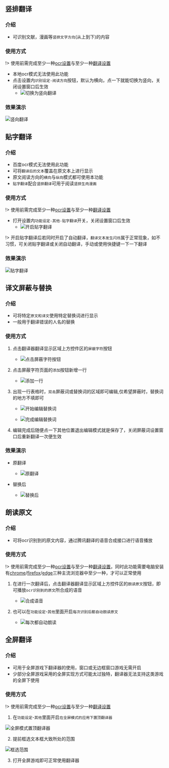 ## 竖排翻译

### 介绍
- 可识别文献，漫画等`竖排文字方向`(从上到下)的内容

### 使用方式
!> 使用前需完成至少一种[ocr设置](/4.0/basic/ocr)与至少一种[翻译设置](/4.0/basic/translate)

- 本地ocr模式无法使用此功能
- 点击设置内`识别设定-阅读方向`按钮，默认为横向，点一下就能切换为竖向，关闭设置窗口后生效
  - ![切换为竖向翻译](../assets/img/146.webp ':size=50%')

### 效果演示

![竖向翻译](../assets/img/5001.webp ':size=50%')

## 贴字翻译

### 介绍
- 百度ocr模式无法使用此功能
- 可将`翻译后的文本`覆盖在原文本上进行显示
- 原文阅读方向的`横向`与`纵向`模式都可使用本功能
- `贴字翻译`配合`竖排翻译`可用于阅读`竖排生肉漫画`

### 使用方式
!> 使用前需完成至少一种[ocr设置](/4.0/basic/ocr)与至少一种[翻译设置](/4.0/basic/translate)

- 打开设置内`功能设定-其他-贴字翻译`开关，关闭设置窗口后生效
  - ![开启贴字翻译](../assets/img/146.webp ':size=50%')

!> 开启贴字翻译后若同时开启了自动翻译，`翻译文本发生闪烁`属于正常现象，如不习惯，可关闭贴字翻译或关闭自动翻译，手动或使用快捷键一下一下翻译

### 效果演示

![贴字翻译](../assets/img/5002.webp ':size=50%')

## 译文屏蔽与替换

### 介绍
- 可将特定`原文和译文`使用特定替换词进行显示
- 一般用于翻译错误的人名的替换

### 使用方式
1. 点击翻译器翻译显示区域上方控件区的`屏蔽字符`按钮

   - ![点击屏蔽字符按钮](../assets/img/5435.webp ':size=50%')

2. 点击屏蔽字符页面的`添加`按钮新增一行

    - ![添加一行](../assets/img/5440.webp ':size=20%')

3. 出现一行表格时，`双击`屏蔽词或替换词的区域即可编辑,仅希望屏蔽时，替换词的地方不填即可

   - ![开始编辑替换词](../assets/img/5441.webp ':size=30%')

   - ![完成编辑替换词](../assets/img/5449.webp ':size=30%')

4. 编辑完成后随便点一下其他位置退出编辑模式就是保存了，关闭屏蔽词设置窗口后重新翻译一次便生效

### 效果演示

- 原翻译

    - ![原翻译](../assets/img/5448.webp ':size=30%')

- 替换后

    - ![替换后](../assets/img/5450.webp ':size=30%')

## 朗读原文

### 介绍
- 可将ocr识别到的原文内容，通过腾讯翻译的语音合成接口进行语音播放

### 使用方式
!> 使用前需完成至少一种[ocr设置](/4.0/basic/ocr)与至少一种[翻译设置](/4.0/basic/translate)，同时此功能需要电脑安装有[chrome](https://www.google.cn/chrome/index.html)/[firefox](https://www.mozilla.org/zh-CN/firefox/)/[edge](https://www.microsoft.com/zh-cn/edge)三种主流浏览器中至少一种，才可以正常使用

1. 在进行一次翻译后，点击翻译器翻译显示区域上方控件区的`朗读原文`按钮，即可播放`ocr识别到的原文`所合成的语音
    - ![合成语音](../assets/img/157.webp ':size=50%')

2. 也可以在`功能设定`-`其他`里面开启`每次识别后都自动朗读原文`

   - ![每次都自动朗读](../assets/img/156.webp ':size=50%')

## 全屏翻译

### 介绍
- 可用于全屏游戏下翻译器的使用，窗口或无边框窗口游戏无需开启
- 少部分全屏游戏采用的全屏实现方式可能太过独特，翻译器无法支持这类游戏的全屏下使用

### 使用方式
!> 使用前需完成至少一种[ocr设置](/4.0/basic/ocr)与至少一种[翻译设置](/4.0/basic/translate)

1. 在`功能设定`-`其他`里面开启`在全屏模式的应用下置顶翻译器`

![全屏模式置顶翻译器](../assets/img/155.webp ':size=50%')

2. 提前框选文本框大致所处的范围

![框选范围](../assets/gif/框选范围.gif ':size=50%')


3. 打开全屏游戏即可正常使用翻译器